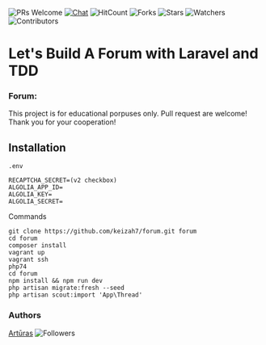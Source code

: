 ![PRs Welcome](https://img.shields.io/badge/PRs-welcome-brightgreen.svg)
[![Chat](https://img.shields.io/discord/620935790867906561?label=chat)](https://discordapp.com/channels/620935790867906561)
![HitCount](http://hits.dwyl.io/keizah7/forum.svg)
![Forks](https://img.shields.io/github/forks/keizah7/forum?style=social)
![Stars](https://img.shields.io/github/stars/keizah7/forum?style=social)
![Watchers](https://img.shields.io/github/watchers/keizah7/forum?style=social)
![Contributors](https://img.shields.io/github/contributors/keizah7/forum)

# Let's Build A Forum with Laravel and TDD

### Forum:
This project is for educational porpuses only. Pull request are welcome! Thank you for your cooperation!

## Installation
`.env`
```
RECAPTCHA_SECRET=(v2 checkbox)
ALGOLIA_APP_ID=
ALGOLIA_KEY=
ALGOLIA_SECRET=
```
Commands
```
git clone https://github.com/keizah7/forum.git forum
cd forum
composer install
vagrant up
vagrant ssh
php74
cd forum
npm install && npm run dev
php artisan migrate:fresh --seed
php artisan scout:import 'App\Thread'
```

### Authors
[Artūras](https://github.com/keizah7) ![Followers](https://img.shields.io/github/followers/keizah7?style=social)
